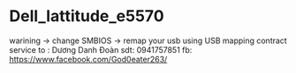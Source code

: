 # Dell_lattitude_e5570
warining 
-> change SMBIOS
-> remap your usb using USB mapping 
contract service to : Dương Danh Đoàn
sdt: 0941757851
fb: https://www.facebook.com/God0eater263/
